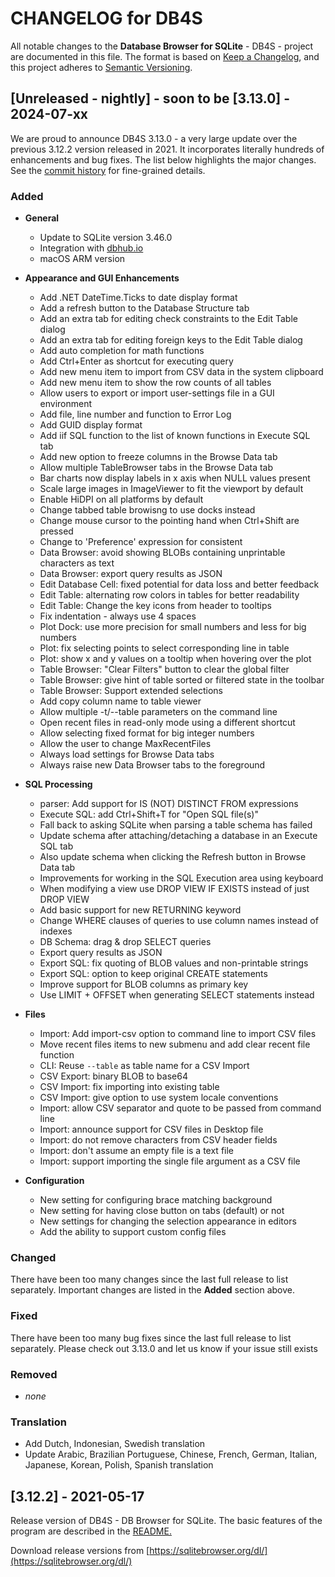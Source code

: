 # CHANGELOG for DB4S

All notable changes to the **Database Browser for SQLite** -
DB4S - project are documented in this file.
The format is based on
[Keep a Changelog](https://keepachangelog.com/en/1.1.0/),
and this project adheres to
[Semantic Versioning](https://semver.org/spec/v2.0.0.html).

## [Unreleased - nightly] - soon to be [3.13.0] - 2024-07-xx

We are proud to announce DB4S 3.13.0 - a very large update over the previous 3.12.2 version released in 2021.
It incorporates literally hundreds of enhancements and bug fixes.
The list below highlights the major changes.
See the [commit history](https://github.com/sqlitebrowser/sqlitebrowser/commits/master/) for fine-grained details.

### Added
- **General**
	- Update to SQLite version 3.46.0
	- Integration with [dbhub.io](https://dbhub.io)
	- macOS ARM version 

- **Appearance and GUI Enhancements**
	- Add .NET DateTime.Ticks to date display format 
	- Add a refresh button to the Database Structure tab 
	- Add an extra tab for editing check constraints to the Edit Table dialog 
	- Add an extra tab for editing foreign keys to the Edit Table dialog 
	- Add auto completion for math functions  
	- Add Ctrl+Enter as shortcut for executing query 
	- Add new menu item to import from CSV data in the system clipboard 
	- Add new menu item to show the row counts of all tables 
	- Allow users to export or import user-settings file in a GUI environment  
	- Add file, line number and function to Error Log 
	- Add GUID display format 
	- Add iif SQL function to the list of known functions in Execute SQL tab 
	- Add new option to freeze columns in the Browse Data tab 
	- Allow multiple TableBrowser tabs in the Browse Data tab 
	- Bar charts now display labels in x axis when NULL values present 
	- Scale large images in ImageViewer to fit the viewport by default 
	- Enable HiDPI on all platforms by default 
	- Change tabbed table browisng to use docks instead 
	- Change mouse cursor to the pointing hand when Ctrl+Shift are pressed 
	- Change to 'Preference' expression for consistent 
	- Data Browser: avoid showing BLOBs containing unprintable characters as text 
	- Data Browser: export query results as JSON 
	- Edit Database Cell: fixed potential for data loss and better feedback 
	- Edit Table: alternating row colors in tables for better readability 
	- Edit Table: Change the key icons from header to tooltips 
	- Fix indentation - always use 4 spaces
	- Plot Dock: use more precision for small numbers and less for big numbers 
	- Plot: fix selecting points to select corresponding line in table 
	- Plot: show x and y values on a tooltip when hovering over the plot 
	- Table Browser: "Clear Filters" button to clear the global filter 
	- Table Browser: give hint of table sorted or filtered state in the toolbar 
	- Table Browser: Support extended selections 
	- Add copy column name to table viewer 
	- Allow multiple -t/--table parameters on the command line 
	- Open recent files in read-only mode using a different shortcut
	- Allow selecting fixed format for big integer numbers 
	- Allow the user to change MaxRecentFiles  
	- Always load settings for Browse Data tabs 
	- Always raise new Data Browser tabs to the foreground 

- **SQL Processing**
	- parser: Add support for IS (NOT) DISTINCT FROM expressions 
	- Execute SQL: add Ctrl+Shift+T for "Open SQL file(s)" 
	- Fall back to asking SQLite when parsing a table schema has failed 
	- Update schema after attaching/detaching a database in an Execute SQL tab 
	- Also update schema when clicking the Refresh button in Browse Data tab 
	- Improvements for working in the SQL Execution area using keyboard 
	- When modifying a view use DROP VIEW IF EXISTS instead of just DROP VIEW 
	- Add basic support for new RETURNING keyword 
	- Change WHERE clauses of queries to use column names instead of indexes 
	- DB Schema: drag & drop SELECT queries 
	- Export query results as JSON 
	- Export SQL: fix quoting of BLOB values and non-printable strings 
	- Export SQL: option to keep original CREATE statements 
	- Improve support for BLOB columns as primary key 
	- Use LIMIT + OFFSET when generating SELECT statements instead 


- **Files**
	- Import: Add import-csv option to command line to import CSV files 
	- Move recent files items to new submenu and add clear recent file function  
	- CLI: Reuse `--table` as table name for a CSV Import 
	- CSV Export: binary BLOB to base64 
	- CSV Import: fix importing into existing table 
	- CSV Import: give option to use system locale conventions 
	- Import: allow CSV separator and quote to be passed from command line 
	- Import: announce support for CSV files in Desktop file 
	- Import: do not remove characters from CSV header fields 
	- Import: don't assume an empty file is a text file 
	- Import: support importing the single file argument as a CSV file 

- **Configuration**
	- New setting for configuring brace matching background 
	- New setting for having close button on tabs (default) or not 
	- New settings for changing the selection appearance in editors 
	- Add the ability to support custom config files  

### Changed

There have been too many changes since the last full release to list separately.
Important changes are listed in the **Added** section above.
 
### Fixed

There have been too many bug fixes since the last full release to list separately.
Please check out 3.13.0 and let us know if your issue still exists

### Removed

- _none_

### Translation
- Add Dutch, Indonesian, Swedish translation 
- Update Arabic, Brazilian Portuguese, Chinese, French, German, Italian, Japanese, Korean, Polish, Spanish translation 

## [3.12.2] - 2021-05-17

Release version of DB4S - DB Browser for SQLite.
The basic features of the program are described in the
[README.](https://github.com/sqlitebrowser/sqlitebrowser)

Download release versions from
[https://sqlitebrowser.org/dl/](https://sqlitebrowser.org/dl/)
